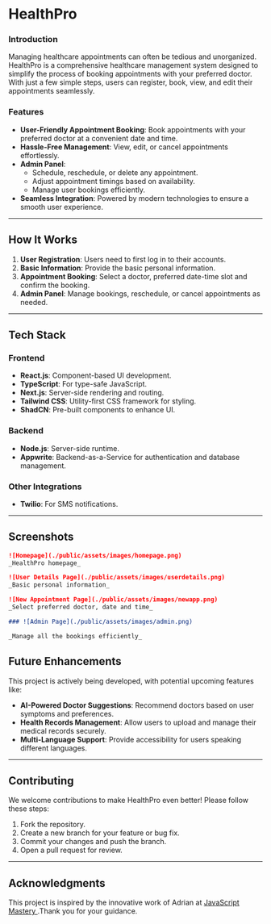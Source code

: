 # HealthPro

### Introduction

Managing healthcare appointments can often be tedious and unorganized. HealthPro is a comprehensive healthcare management system designed to simplify the process of booking appointments with your preferred doctor. With just a few simple steps, users can register, book, view, and edit their appointments seamlessly.

### Features

- **User-Friendly Appointment Booking**: Book appointments with your preferred doctor at a convenient date and time.
- **Hassle-Free Management**: View, edit, or cancel appointments effortlessly.
- **Admin Panel**:
  - Schedule, reschedule, or delete any appointment.
  - Adjust appointment timings based on availability.
  - Manage user bookings efficiently.
- **Seamless Integration**: Powered by modern technologies to ensure a smooth user experience.

---

## How It Works

1. **User Registration**: Users need to first log in to their accounts.
2. **Basic Information**: Provide the basic personal information.
3. **Appointment Booking**: Select a doctor, preferred date-time slot and confirm the booking.
4. **Admin Panel**: Manage bookings, reschedule, or cancel appointments as needed.

---

## Tech Stack

### Frontend

- **React.js**: Component-based UI development.
- **TypeScript**: For type-safe JavaScript.
- **Next.js**: Server-side rendering and routing.
- **Tailwind CSS**: Utility-first CSS framework for styling.
- **ShadCN**: Pre-built components to enhance UI.

### Backend

- **Node.js**: Server-side runtime.
- **Appwrite**: Backend-as-a-Service for authentication and database management.

### Other Integrations

- **Twilio**: For SMS notifications.

---

## Screenshots

```markdown
![Homepage](./public/assets/images/homepage.png)
_HealthPro homepage_

![User Details Page](./public/assets/images/userdetails.png)
_Basic personal information_

![New Appointment Page](./public/assets/images/newapp.png)
_Select preferred doctor, date and time_

### ![Admin Page](./public/assets/images/admin.png)

_Manage all the bookings efficiently_
```

## Future Enhancements

This project is actively being developed, with potential upcoming features like:

- **AI-Powered Doctor Suggestions**: Recommend doctors based on user symptoms and preferences.
- **Health Records Management**: Allow users to upload and manage their medical records securely.
- **Multi-Language Support**: Provide accessibility for users speaking different languages.

---

## Contributing

We welcome contributions to make HealthPro even better! Please follow these steps:

1. Fork the repository.
2. Create a new branch for your feature or bug fix.
3. Commit your changes and push the branch.
4. Open a pull request for review.

---

## Acknowledgments

This project is inspired by the innovative work of Adrian at [JavaScript Mastery
](https://www.youtube.com/@javascriptmastery).Thank you for your guidance.
